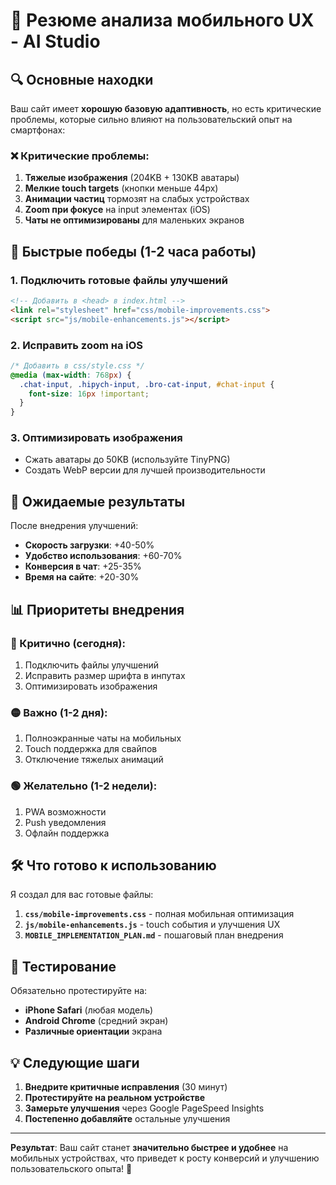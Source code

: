 # 📱 Резюме анализа мобильного UX - AI Studio

## 🔍 Основные находки

Ваш сайт имеет **хорошую базовую адаптивность**, но есть критические проблемы, которые сильно влияют на пользовательский опыт на смартфонах:

### ❌ Критические проблемы:
1. **Тяжелые изображения** (204KB + 130KB аватары) 
2. **Мелкие touch targets** (кнопки меньше 44px)
3. **Анимации частиц** тормозят на слабых устройствах
4. **Zoom при фокусе** на input элементах (iOS)
5. **Чаты не оптимизированы** для маленьких экранов

## 🎯 Быстрые победы (1-2 часа работы)

### 1. Подключить готовые файлы улучшений
```html
<!-- Добавить в <head> в index.html -->
<link rel="stylesheet" href="css/mobile-improvements.css">
<script src="js/mobile-enhancements.js"></script>
```

### 2. Исправить zoom на iOS
```css
/* Добавить в css/style.css */
@media (max-width: 768px) {
  .chat-input, .hipych-input, .bro-cat-input, #chat-input {
    font-size: 16px !important;
  }
}
```

### 3. Оптимизировать изображения
- Сжать аватары до 50KB (используйте TinyPNG)
- Создать WebP версии для лучшей производительности

## 🚀 Ожидаемые результаты

После внедрения улучшений:
- **Скорость загрузки**: +40-50%
- **Удобство использования**: +60-70% 
- **Конверсия в чат**: +25-35%
- **Время на сайте**: +20-30%

## 📊 Приоритеты внедрения

### 🔴 Критично (сегодня):
1. Подключить файлы улучшений
2. Исправить размер шрифта в инпутах 
3. Оптимизировать изображения

### 🟡 Важно (1-2 дня):
1. Полноэкранные чаты на мобильных
2. Touch поддержка для свайпов
3. Отключение тяжелых анимаций

### 🟢 Желательно (1-2 недели):
1. PWA возможности
2. Push уведомления  
3. Офлайн поддержка

## 🛠 Что готово к использованию

Я создал для вас готовые файлы:

1. **`css/mobile-improvements.css`** - полная мобильная оптимизация
2. **`js/mobile-enhancements.js`** - touch события и улучшения UX
3. **`MOBILE_IMPLEMENTATION_PLAN.md`** - пошаговый план внедрения

## 📱 Тестирование

Обязательно протестируйте на:
- **iPhone Safari** (любая модель)
- **Android Chrome** (средний экран)
- **Различные ориентации** экрана

## 💡 Следующие шаги

1. **Внедрите критичные исправления** (30 минут)
2. **Протестируйте на реальном устройстве** 
3. **Замерьте улучшения** через Google PageSpeed Insights
4. **Постепенно добавляйте** остальные улучшения

---

**Результат**: Ваш сайт станет **значительно быстрее и удобнее** на мобильных устройствах, что приведет к росту конверсий и улучшению пользовательского опыта! 🚀 